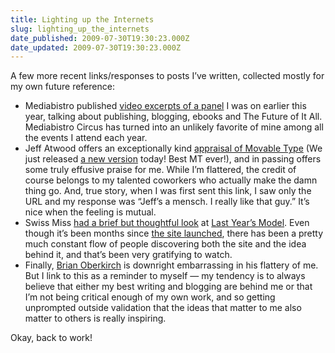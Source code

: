 ```yaml
---
title: Lighting up the Internets
slug: lighting_up_the_internets
date_published: 2009-07-30T19:30:23.000Z
date_updated: 2009-07-30T19:30:23.000Z
---
```


A few more recent links/responses to posts I’ve written, collected mostly for my own future reference:

- Mediabistro published [video excerpts of a panel](http://www.mediabistro.com/galleycat/web_tech/digital_publishing_acrobatics_122996.asp) I was on earlier this year, talking about publishing, blogging, ebooks and The Future of It All. Mediabistro Circus has turned into an unlikely favorite of mine among all the events I attend each year.
- Jeff Atwood offers an exceptionally kind [appraisal of Movable Type](http://www.codinghorror.com/blog/archives/001291.html) (We just released [a new version](http://www.movabletype.com/) today! Best MT ever!), and in passing offers some truly effusive praise for me. While I’m flattered, the credit of course belongs to my talented coworkers who actually make the damn thing go. And, true story, when I was first sent this link, I saw only the URL and my response was “Jeff’s a mensch. I really like that guy.” It’s nice when the feeling is mutual.
- Swiss Miss [had a brief but thoughtful look](http://www.swiss-miss.com/2009/07/last-years-model.html) at [Last Year’s Model](http://www.lastyearsmodel.org/). Even though it’s been months since [the site launched](http://dashes.com/anil/2009/04/sticking-with-last-years-model.html), there has been a pretty much constant flow of people discovering both the site and the idea behind it, and that’s been very gratifying to watch.
- Finally, [Brian Oberkirch](http://www.brianoberkirch.com/2009/07/24/anil-dash-wears-the-yellow-jersey/) is downright embarrassing in his flattery of me. But I link to this as a reminder to myself — my tendency is to always believe that either my best writing and blogging are behind me or that I’m not being critical enough of my own work, and so getting unprompted outside validation that the ideas that matter to me also matter to others is really inspiring.

Okay, back to work!
